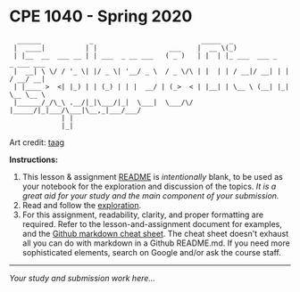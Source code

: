 # CPE 1040 - Spring 2020

```
  ______            _                           _____  _                        
 |  ____|          | |                  ___    |  __ \(_)                       
 | |__  __  ___ __ | | ___  _ __ ___   ( _ )   | |  | |_ ___  ___ _   _ ___ ___ 
 |  __| \ \/ / '_ \| |/ _ \| '__/ _ \  / _ \/\ | |  | | / __|/ __| | | / __/ __|
 | |____ >  <| |_) | | (_) | | |  __/ | (_>  < | |__| | \__ \ (__| |_| \__ \__ \
 |______/_/\_\ .__/|_|\___/|_|  \___|  \___/\/ |_____/|_|___/\___|\__,_|___/___/
             | |                                                                
             |_|                                                                
```

Art credit: [taag](http://patorjk.com/software/taag/#p=display&f=Big&t=Explore%20%26%20Discuss)

**Instructions:** 
1. This lesson & assignment [README](README.md) is _intentionally_ blank, to be used as your notebook for the exploration and discussion of the topics. _It is a great aid for your study and the main component of your submission._
2. Read and follow the [exploration](exploration.md).
3. For this assignment, readability, clarity, and proper formatting are required. Refer to the lesson-and-assignment document for examples, and the [Github markdown cheat sheet](https://github.com/adam-p/markdown-here/wiki/Markdown-Cheatsheet). The cheat sheet doesn't exhaust all you can do with markdown in a Github README.md. If you need more sophisticated elements, search on Google and/or ask the course staff.
---
_Your study and submission work here..._
